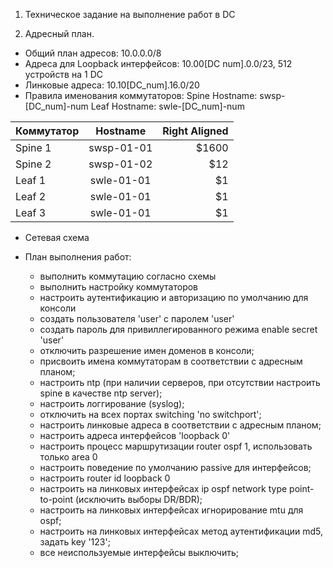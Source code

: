 1. Техническое задание на выполнение работ в DC

2. Адресный план.
   
- Общий план адресов: 10.0.0.0/8
- Адреса для Loopback интерфейсов: 10.00[DC num].0.0/23, 512 устройств на 1 DC
- Линковые адреса: 10.10[DC_num].16.0/20
- Правила именования коммутаторов:
Spine Hostname: swsp-[DC_num]-num
Leaf Hostname: swle-[DC_num]-num

| Коммутатор  | Hostname  | Right Aligned |
| :------------ |:---------------:| -----:|
| Spine 1      | swsp-01-01 | $1600 |
| Spine 2      | swsp-01-02 |   $12 |
| Leaf 1 | swle-01-01 |    $1 |
| Leaf 2 | swle-01-01 |    $1 |
| Leaf 3 | swle-01-01 |    $1 |

- Сетевая схема
  
- План выполнения работ:
  - выполнить коммутацию согласно схемы
  - выполнить настройку коммутаторов
  - настроить аутентификацию и авторизацию по умолчанию для консоли
  - создать пользователя 'user' с паролем 'user'
  - создать пароль для привиллегированного режима enable secret 'user'
  - отключить разрешение имен доменов в консоли;
  - присвоить имена коммутаторам в соответствии с адресным планом;
  - настроить ntp (при наличии серверов, при отсутствии настроить spine в качестве ntp server);
  - настроить логгирование (syslog);
  - отключить на всех портах switching 'no switchport';
  - настроить линковые адреса в соответствии с адресным планом;
  - настроить адреса интерфейсов 'loopback 0'
  - настроить процесс маршрутизации router ospf 1, использовать только area 0
  - настроить поведение по умолчанию passive для интерфейсов;
  - настроить router id loopback 0
  - настроить на линковых интерфейсах ip ospf network type point-to-point (исключить выборы DR/BDR);
  - настроить на линковых интерфейсах игнорирование mtu для ospf;
  - настроить на линковых интерфейсах метод аутентификации md5, задать key '123';
  - все неиспользуемые интерфейсы выключить;
